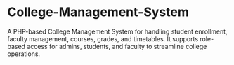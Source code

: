 # College-Management-System
A PHP-based College Management System for handling student enrollment, faculty management, courses, grades, and timetables. It supports role-based access for admins, students, and faculty to streamline college operations.
